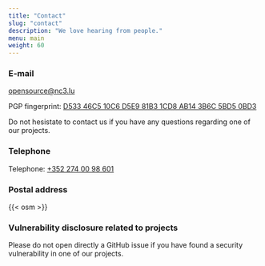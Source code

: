 ```yaml
---
title: "Contact"
slug: "contact"
description: "We love hearing from people."
menu: main
weight: 60
---
```


### E-mail

opensource@nc3.lu

PGP fingerprint:
[D533 46C5 10C6 D5E9 81B3 1CD8 AB14 3B6C 5BD5 0BD3](https://pgp.circl.lu/pks/lookup?op=hget&search=5632abce12a3d6e5355ca37025b2ac32)


Do not hesistate to contact us if you have any questions regarding one of our projects.



### Telephone

Telephone: [+352 274 00 98 601](tel:+3522740098601)



### Postal address

{{< osm >}}



### Vulnerability disclosure related to projects

Please do not open directly a GitHub issue if you have found a security
vulnerability in one of our projects.
